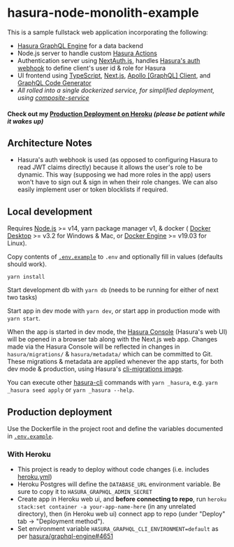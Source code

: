 # hasura-node-monolith-example

This is a sample fullstack web application incorporating the following:

- [Hasura GraphQL Engine](https://hasura.io/docs/latest/graphql/core/index.html) for a data backend
- Node.js server to handle custom [Hasura Actions](https://hasura.io/docs/latest/graphql/core/actions/index.html)
- Authentication server using [NextAuth.js](https://next-auth.js.org/), handles [Hasura's auth webhook](https://hasura.io/docs/latest/graphql/core/auth/authentication/webhook.html#configuring-webhook-mode) to define client's user id & role for Hasura
- UI frontend using [TypeScript](https://www.typescriptlang.org/), [Next.js](https://nextjs.org/), [Apollo \[GraphQL\] Client](https://www.apollographql.com/docs/react/), and [GraphQL Code Generator](https://www.graphql-code-generator.com/)
- _All rolled into a single dockerized service, for simplified deployment, using [composite-service](https://github.com/zenflow/composite-service)_

#### Check out my [Production Deployment on Heroku](https://hasura-node-monolith-example.herokuapp.com/) *(please be patient while it wakes up)*

## Architecture Notes

- Hasura's auth webhook is used (as opposed to configuring Hasura to read JWT claims directly)
  because it allows the user's role to be dynamic.
  This way (supposing we had more roles in the app) users won't have to sign out & sign in when their role changes.
  We can also easily implement user or token blocklists if required.

## Local development

Requires [Node.js](https://nodejs.org/en/) >= v14, yarn package manager v1, & docker ( [Docker Desktop](https://docs.docker.com/desktop/) >= v3.2 for Windows & Mac, or [Docker Engine](https://docs.docker.com/engine/) >= v19.03 for Linux).

Copy contents of [`.env.example`](./.env.example) to `.env` and optionally fill in values (defaults should work).

`yarn install`

Start development db with `yarn db` (needs to be running for either of next two tasks)

Start app in dev mode with `yarn dev`, *or* start app in production mode with `yarn start`.

When the app is started in dev mode,
the [Hasura Console](https://hasura.io/docs/latest/graphql/core/hasura-cli/hasura_console.html)
(Hasura's web UI) will be opened in a browser tab along with the Next.js web app.
Changes made via the Hasura Console will be reflected in changes in
`hasura/migrations/` & `hasura/metadata/` which can be committed to Git.
These migrations & metadata are applied whenever the app starts, for both dev mode & production,
using Hasura's [cli-migrations image](https://hasura.io/docs/latest/graphql/core/migrations/advanced/auto-apply-migrations.html).

You can execute other [hasura-cli](https://hasura.io/docs/latest/graphql/core/hasura-cli/index.html)
commands with `yarn _hasura`, e.g. `yarn _hasura seed apply` or `yarn _hasura --help`.

## Production deployment

Use the Dockerfile in the project root
and define the variables documented in [`.env.example`](./.env.example).

### With Heroku

- This project is ready to deploy without code changes (i.e. includes [heroku.yml](./heroku.yml))
- Heroku Postgres will define the `DATABASE_URL` environment variable. Be sure to copy it to `HASURA_GRAPHQL_ADMIN_SECRET`
- Create app in Heroku web ui, and **before connecting to repo**,
run `heroku stack:set container -a your-app-name-here` (in any unrelated directory),
then (in Heroku web ui) connect app to repo (under "Deploy" tab -> "Deployment method").
- Set environment variable `HASURA_GRAPHQL_CLI_ENVIRONMENT=default` as per
[hasura/graphql-engine#4651](https://github.com/hasura/graphql-engine/issues/4651#issuecomment-623414531)
